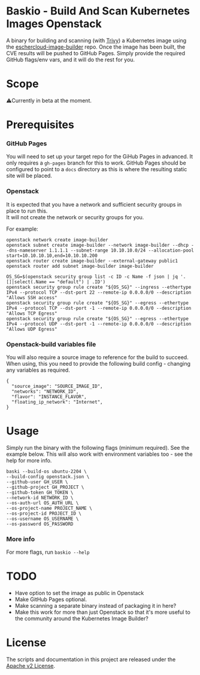 # Baskio - Build And Scan Kubernetes Images Openstack

A binary for building and scanning (with [Trivy](https://github.com/aquasecurity/trivy)) a Kubernetes image using the [eschercloud-image-builder](https://github.com/eschercloudai/image-builder) repo.
Once the image has been built, the CVE results will be pushed to GitHub Pages. Simply provide the required GitHub flags/env vars, and it will do the rest for you.


# Scope

⚠️Currently in beta at the moment.

# Prerequisites
### GitHub Pages
You will need to set up your target repo for the GiHub Pages in advanced.
It only requires a `gh-pages` branch for this to work.
GitHub Pages should be configured to point to a `docs` directory as this is where the resulting static site will be placed.

### Openstack
It is expected that you have a network and sufficient security groups in place to run this.<br>
It will not create the network or security groups for you.

For example:
```
openstack network create image-builder
openstack subnet create image-builder --network image-builder --dhcp --dns-nameserver 1.1.1.1 --subnet-range 10.10.10.0/24 --allocation-pool start=10.10.10.10,end=10.10.10.200
openstack router create image-builder --external-gateway public1
openstack router add subnet image-builder image-builder

OS_SG=$(openstack security group list -c ID -c Name -f json | jq '.[]|select(.Name == "default") | .ID')
openstack security group rule create "${OS_SG}" --ingress --ethertype IPv4 --protocol TCP --dst-port 22 --remote-ip 0.0.0.0/0 --description "Allows SSH access"
openstack security group rule create "${OS_SG}" --egress --ethertype IPv4 --protocol TCP --dst-port -1 --remote-ip 0.0.0.0/0 --description "Allows TCP Egress"
openstack security group rule create "${OS_SG}" --egress --ethertype IPv4 --protocol UDP --dst-port -1 --remote-ip 0.0.0.0/0 --description "Allows UDP Egress"
```

### Openstack-build variables file
You will also require a source image to reference for the build to succeed.
When using, this you need to provide the following build config - changing any variables as required.
```
{
  "source_image": "SOURCE_IMAGE_ID",
  "networks": "NETWORK_ID",
  "flavor": "INSTANCE_FLAVOR",
  "floating_ip_network": "Internet",
}
```

# Usage

Simply run the binary with the following flags (minimum required). See the example below.
This will also work with environment variables too - see the help for more info.
```shell
baski --build-os ubuntu-2204 \
--build-config openstack.json \
--github-user GH_USER \
--github-project GH_PROJECT \
--github-token GH_TOKEN \
--network-id NETWORK_ID \
--os-auth-url OS_AUTH_URL \
--os-project-name PROJECT_NAME \
--os-project-id PROJECT_ID \
--os-username OS_USERNAME \
--os-password OS_PASSWORD

```

### More info
For more flags, run `baskio --help`

# TODO
* Have option to set the image as public in Openstack
* Make GitHub Pages optional.
* Make scanning a separate binary instead of packaging it in here?
* Make this work for more than just Openstack so that it's more useful to the community around the Kubernetes Image Builder?

# License
The scripts and documentation in this project are released under the [Apache v2 License](LICENSE).